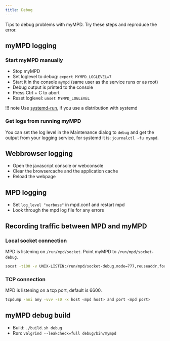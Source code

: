 ```yaml
---
title: Debug
---
```


Tips to debug problems with myMPD. Try these steps and reproduce the error.

## myMPD logging

### Start myMPD manually

- Stop myMPD
- Set loglevel to debug: `export MYMPD_LOGLEVEL=7`
- Start it in the console `mympd` (same user as the service runs or as root)
- Debug output is printed to the console
- Press Ctrl + C to abort
- Reset loglevel: `unset MYMPD_LOGLEVEL`

!!! note
    Use [systemd-run](030-running.md#manual-startup), if you use a distribution with systemd

### Get logs from running myMPD

You can set the log level in the Maintenance dialog to `debug` and get the output from your logging service, for systemd it is: `journalctl -fu mympd`.

## Webbrowser logging

- Open the javascript console or webconsole
- Clear the browsercache and the application cache
- Reload the webpage

## MPD logging

- Set `log_level "verbose"` in mpd.conf and restart mpd
- Look through the mpd log file for any errors

## Recording traffic between MPD and myMPD

### Local socket connection

MPD is listening on `/run/mpd/socket`. Point myMPD to `/run/mpd/socket-debug`.

```sh
socat -t100 -v UNIX-LISTEN:/run/mpd/socket-debug,mode=777,reuseaddr,fork UNIX-CONNECT:/run/mpd/socket
```

### TCP connection

MPD is listening on a tcp port, default is 6600.

```sh
tcpdump -nni any -vvv -s0 -x host <mpd host> and port <mpd port>
```

## myMPD debug build

- Build: `./build.sh debug`
- Run: `valgrind --leakcheck=full debug/bin/mympd`
